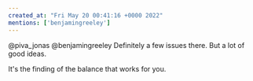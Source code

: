 ```yaml
---
created_at: "Fri May 20 00:41:16 +0000 2022"
mentions: ['benjamingreeley']
---
```


@piva_jonas @benjamingreeley Definitely a few issues there. But a lot of good ideas. 

It's the finding of the balance that works for you.